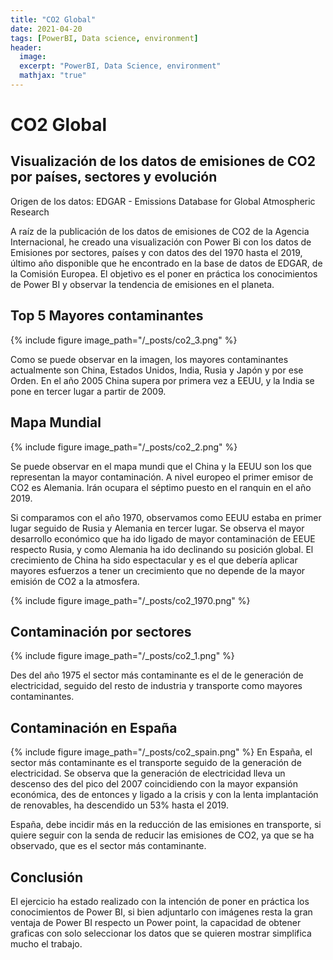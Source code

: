 ```yaml
---
title: "CO2 Global"
date: 2021-04-20
tags: [PowerBI, Data science, environment]
header:
  image: 
  excerpt: "PowerBI, Data Science, environment"
  mathjax: "true"
---
```



# CO2 Global
## Visualización de los datos de emisiones de CO2 por países, sectores y evolución

Origen de los datos: EDGAR - Emissions Database for Global Atmospheric Research

A raíz de la publicación de los datos de emisiones de CO2 de la Agencia Internacional, he creado una visualización con Power Bi con los datos de Emisiones por sectores, países y con datos des del 1970 hasta el 2019, último año disponible que he encontrado en la base de datos de EDGAR, de la Comisión Europea. El objetivo es el poner en práctica los conocimientos de Power BI y observar la tendencia de emisiones en el planeta.

## Top 5 Mayores contaminantes
{% include figure image_path="/_posts/co2_3.png" %}

Como se puede observar en la imagen, los mayores contaminantes actualmente son China, Estados Unidos, India, Rusia y Japón y por ese Orden. En el año 2005 China supera por primera vez a EEUU, y la India se pone en tercer lugar a partir de 2009.

## Mapa Mundial
{% include figure image_path="/_posts/co2_2.png" %}

Se puede observar en el mapa mundi que el China y la EEUU son los que representan la mayor contaminación. A nivel europeo el primer emisor de CO2 es Alemania. Irán ocupara el séptimo puesto en el ranquin en el año 2019.

Si comparamos con el año 1970, observamos como EEUU estaba en primer lugar seguido de Rusia y Alemania en tercer lugar. Se observa el mayor desarrollo económico que ha ido ligado de mayor contaminación de EEUE respecto Rusia, y como Alemania ha ido declinando su posición global. El crecimiento de China ha sido espectacular y es el que debería aplicar mayores esfuerzos a tener un crecimiento que no depende de la mayor emisión de CO2 a la atmosfera.

{% include figure image_path="/_posts/co2_1970.png" %}

## Contaminación por sectores
{% include figure image_path="/_posts/co2_1.png" %}

Des del año 1975 el sector más contaminante es el de le generación de electricidad, seguido del resto de industria y transporte como mayores contaminantes.

## Contaminación en España
{% include figure image_path="/_posts/co2_spain.png" %}
En España, el sector más contaminante es el transporte seguido de la generación de electricidad. Se observa que la generación de electricidad lleva un descenso des del pico del 2007 coincidiendo con la mayor expansión económica, des de entonces y ligado a la crisis y con la lenta implantación de renovables, ha descendido un 53% hasta el 2019.

España, debe incidir más en la reducción de las emisiones en transporte, si quiere seguir con la senda de reducir las emisiones de CO2, ya que se ha observado, que es el sector más contaminante.

## Conclusión
El ejercicio ha estado realizado con la intención de poner en práctica los conocimientos de Power BI, si bien adjuntarlo con imágenes resta la gran ventaja de Power BI respecto un Power point, la capacidad de obtener graficas con solo seleccionar los datos que se quieren mostrar simplifica mucho el trabajo.
